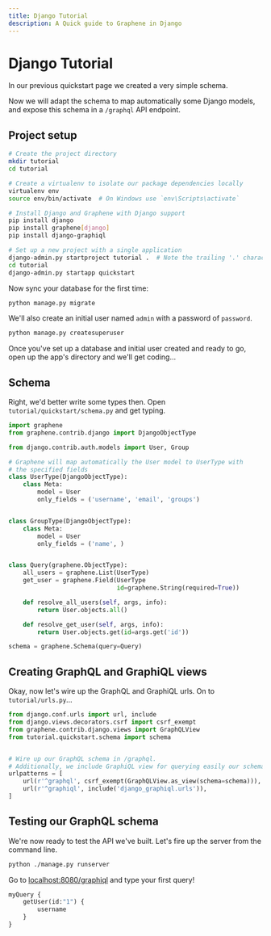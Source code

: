 ```yaml
---
title: Django Tutorial
description: A Quick guide to Graphene in Django
---
```


# Django Tutorial

In our previous quickstart page we created a very simple schema.

Now we will adapt the schema to map automatically some Django models, 
and expose this schema in a `/graphql` API endpoint.

## Project setup

```bash
# Create the project directory
mkdir tutorial
cd tutorial

# Create a virtualenv to isolate our package dependencies locally
virtualenv env
source env/bin/activate  # On Windows use `env\Scripts\activate`

# Install Django and Graphene with Django support
pip install django
pip install graphene[django]
pip install django-graphiql

# Set up a new project with a single application
django-admin.py startproject tutorial .  # Note the trailing '.' character
cd tutorial
django-admin.py startapp quickstart
```

Now sync your database for the first time:

```bash
python manage.py migrate
```

We'll also create an initial user named `admin` with a password of `password`.

```bash
python manage.py createsuperuser
```

Once you've set up a database and initial user created and ready to go, open up the app's directory and we'll get coding...



## Schema

Right, we'd better write some types then. Open `tutorial/quickstart/schema.py` and get typing.

```python
import graphene
from graphene.contrib.django import DjangoObjectType

from django.contrib.auth.models import User, Group

# Graphene will map automatically the User model to UserType with
# the specified fields
class UserType(DjangoObjectType):
    class Meta:
        model = User
        only_fields = ('username', 'email', 'groups')


class GroupType(DjangoObjectType):
    class Meta:
        model = User
        only_fields = ('name', )


class Query(graphene.ObjectType):
    all_users = graphene.List(UserType)
    get_user = graphene.Field(UserType
                              id=graphene.String(required=True))

    def resolve_all_users(self, args, info):
        return User.objects.all()

    def resolve_get_user(self, args, info):
        return User.objects.get(id=args.get('id'))

schema = graphene.Schema(query=Query)
```


## Creating GraphQL and GraphiQL views

Okay, now let's wire up the GraphQL and GraphiQL urls. On to `tutorial/urls.py`...


```python
from django.conf.urls import url, include
from django.views.decorators.csrf import csrf_exempt
from graphene.contrib.django.views import GraphQLView
from tutorial.quickstart.schema import schema


# Wire up our GraphQL schema in /graphql.
# Additionally, we include GraphiQL view for querying easily our schema.
urlpatterns = [
    url(r'^graphql', csrf_exempt(GraphQLView.as_view(schema=schema))),
    url(r'^graphiql', include('django_graphiql.urls')),
]
```

## Testing our GraphQL schema

We're now ready to test the API we've built. Let's fire up the server from the command line.

```bash
python ./manage.py runserver
```

Go to [localhost:8080/graphiql](http://localhost:8080/graphiql) and type your first query!

```graphql
myQuery {
    getUser(id:"1") {
        username
    }
}
```

